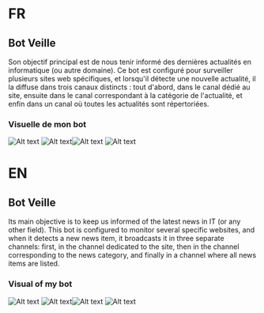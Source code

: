 # FR
## Bot Veille
Son objectif principal est de nous tenir informé des dernières actualités en informatique (ou autre domaine).
Ce bot est configuré pour surveiller plusieurs sites web spécifiques, et lorsqu'il détecte une nouvelle actualité, il la diffuse dans trois canaux distincts : tout d'abord, dans le canal dédié au site, ensuite dans le canal correspondant à la catégorie de l'actualité, et enfin dans un canal où toutes les actualités sont répertoriées.

### Visuelle de mon bot
![Alt text](assets/image/bot.png)
![Alt text](assets/image/categ.png)![Alt text](assets/image/site.png)
![Alt text](assets/image/visu.png)

# EN
## Bot Veille
Its main objective is to keep us informed of the latest news in IT (or any other field).
This bot is configured to monitor several specific websites, and when it detects a new news item, it broadcasts it in three separate channels: first, in the channel dedicated to the site, then in the channel corresponding to the news category, and finally in a channel where all news items are listed.

### Visual of my bot
![Alt text](assets/image/bot.png)
![Alt text](assets/image/categ.png)![Alt text](assets/image/site.png)
![Alt text](assets/image/visu.png)